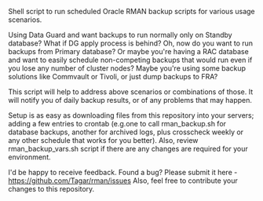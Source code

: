 Shell script to run scheduled Oracle RMAN backup scripts for various usage scenarios.

Using Data Guard and want backups to run normally only on Standby database? What if DG apply process is behind? Oh, now do you want to run backups from Primary database? Or maybe you're having a RAC database and want to easily schedule non-competing backups that would run even if you lose any number of cluster nodes? Maybe you're using some backup solutions like Commvault or Tivoli, or just dump backups to FRA?

This script will help to address above scenarios or combinations of those. It will notify you of daily backup results, or of any problems that may happen.

Setup is as easy as downloading files from this repository into your servers; adding a few entries to crontab (e.g.one to call rman_backup.sh for database backups, another for archived logs, plus crosscheck weekly or any other schedule that works for you better). Also, review rman_backup_vars.sh script if there are any changes are required for your environment.

I'd be happy to receive feedback. Found a bug? Please submit it here - https://github.com/Tagar/rman/issues Also, feel free to contribute your changes to this repository.

